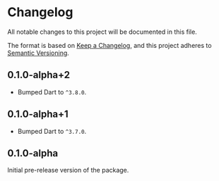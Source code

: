 <!-- #region(HEADER) -->
# Changelog

All notable changes to this project will be documented in this file.

The format is based on [Keep a Changelog](https://keepachangelog.com/en/1.1.0/),
and this project adheres to [Semantic Versioning](https://semver.org/spec/v2.0.0.html).

<!-- #endregion -->

## 0.1.0-alpha+2

- Bumped Dart to `^3.8.0`.

## 0.1.0-alpha+1

- Bumped Dart to `^3.7.0`.

## 0.1.0-alpha

Initial pre-release version of the package.

